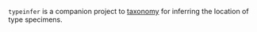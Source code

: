 `typeinfer` is a companion project to [taxonomy](https://github.com/JelleZijlstra/taxonomy/)
for inferring the location of type specimens.